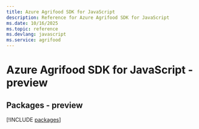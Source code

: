 ```yaml
---
title: Azure Agrifood SDK for JavaScript
description: Reference for Azure Agrifood SDK for JavaScript
ms.date: 10/16/2025
ms.topic: reference
ms.devlang: javascript
ms.service: agrifood
---
```

# Azure Agrifood SDK for JavaScript - preview
## Packages - preview
[!INCLUDE [packages](agrifood-index.md)]